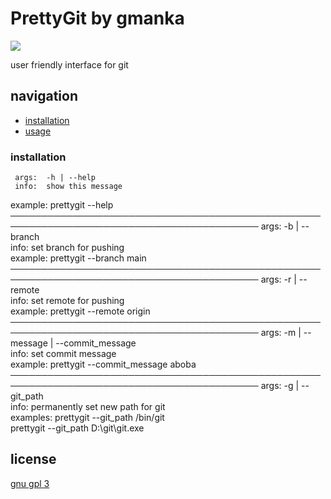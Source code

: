 # PrettyGit by gmanka

<img src="https://github.com/gmankab/prettygit/raw/main/img/transparent.png">

user friendly interface for git

## navigation

- [installation](#installation)
- [usage](#usage)


### installation


     args:  -h | --help                                                                   
     info:  show this message                                                             
  example:  prettygit --help                                                              
──────────────────────────────────────────────────────────────────────────────────────────
     args:  -b | --branch                                                                 
     info:  set branch for pushing                                                        
  example:  prettygit --branch main                                                       
──────────────────────────────────────────────────────────────────────────────────────────
     args:  -r | --remote                                                                 
     info:  set remote for pushing                                                        
  example:  prettygit --remote origin                                                     
──────────────────────────────────────────────────────────────────────────────────────────
     args:  -m | --message | --commit_message                                             
     info:  set commit message                                                            
  example:  prettygit --commit_message aboba                                              
──────────────────────────────────────────────────────────────────────────────────────────
     args:  -g | --git_path                                                               
     info:  permanently set new path for git                                              
 examples:  prettygit --git_path /bin/git                                                 
            prettygit --git_path D:\\git\\git.exe   

## license

[gnu gpl 3](https://gnu.org/licenses/gpl-3.0.en.html)
